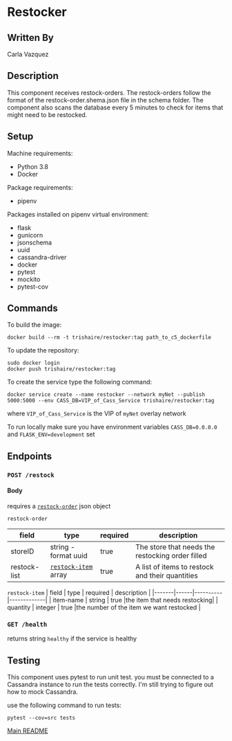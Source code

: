 # Restocker

## Written By
Carla Vazquez

## Description
This component receives restock-orders. The restock-orders follow the format of the restock-order.shema.json file in the schema folder. The component also scans the database every 5 minutes to check for items that might need to be restocked.

## Setup
Machine requirements:
* Python 3.8
* Docker

Package requirements:
* pipenv

Packages installed on pipenv virtual environment:
* flask
* gunicorn
* jsonschema
* uuid
* cassandra-driver
* docker
* pytest
* mockito
* pytest-cov

## Commands

To build the image:

```
docker build --rm -t trishaire/restocker:tag path_to_c5_dockerfile
```
To update the repository:
```
sudo docker login
docker push trishaire/restocker:tag
```
To create the service type the following command:
```
docker service create --name restocker --network myNet --publish 5000:5000 --env CASS_DB=VIP_of_Cass_Service trishaire/restocker:tag
```
where `VIP_of_Cass_Service` is the VIP of `myNet` overlay network

To run locally make sure you have environment variables `CASS_DB=0.0.0.0` and `FLASK_ENV=development` set

## Endpoints

### `POST /restock`

#### Body

requires a [`restock-order`](https://github.com/CPVazquez/CS6343/blob/master/Workflows/WF2/Components/C5/src/restock-order.schema.json) json object
 

`restock-order` 

| field | type | required | description |
|-------|------|----------|-------------|
| storeID | string - format uuid | true | The store that needs the restocking order filled |
| restock-list | [`restock-item`](#restock-item) array | true | A list of items to restock and their quantities|

<a name="restock-item">`restock-item`</a>
| field | type | required | description |
|-------|------|----------|-------------|
| item-name | string | true |the item that needs restocking|
| quantity | integer | true |the number of the item we want restocked |

### `GET /health`

returns string `healthy` if the service is healthy

## Testing

This component uses pytest to run unit test. you must be connected to a Cassandra instance to run the tests correctly. I'm still trying to figure out how to mock Cassandra. 

use the following command to run tests:
```
pytest --cov=src tests
```
[Main README](https://github.com/CPVazquez/CS6343)
